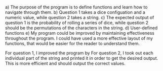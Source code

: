 a) The purpose of the program is to define functions and learn how to navigate through them. 
b) Question 1 takes a dice configuation and a numeric value, while question 2 takes a string. 
c) The expected output of question 1 is the probability of rolling a series of dice, while question 2 should be the permutations of the characters in the string. 
d) User-defined functions
e) My program could be improved by maintaining effectiveness throughout the program. I could have used a more effective layout of my functions, that would be easier for the reader to understand them. 


For question 1, I improved the program by 
For question 2, I took out each individual part of the string and printed it in order to get the desired output. This is more efficient and should output the correct values. 
